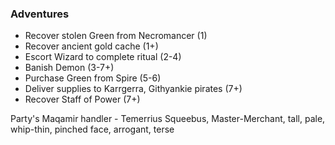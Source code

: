 ### Adventures

* Recover stolen Green from Necromancer (1)
* Recover ancient gold cache (1+)
* Escort Wizard to complete ritual (2-4)
* Banish Demon (3-7+)
* Purchase Green from Spire (5-6)
* Deliver supplies to Karrgerra, Githyankie pirates (7+)
* Recover Staff of Power (7+)

Party's Maqamir handler - Temerrius Squeebus, Master-Merchant, tall, pale, whip-thin, pinched face, arrogant, terse
